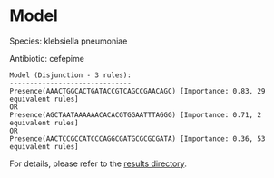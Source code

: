 
# Model

Species: klebsiella pneumoniae

Antibiotic: cefepime

```
Model (Disjunction - 3 rules):
------------------------------
Presence(AAACTGGCACTGATACCGTCAGCCGAACAGC) [Importance: 0.83, 29 equivalent rules]
OR
Presence(AGCTAATAAAAAACACACGTGGAATTTAGGG) [Importance: 0.71, 2 equivalent rules]
OR
Presence(AACTCCGCCATCCCAGGCGATGCGCGCGATA) [Importance: 0.36, 53 equivalent rules]

```

For details, please refer to the [results directory](../../../../../results/scm_b/klebsiella+pneumoniae/cefepime/repeat_6/).


